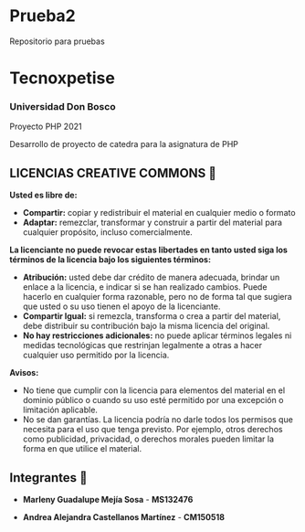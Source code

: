 # Prueba2
Repositorio para pruebas 

# Tecnoxpetise
### Universidad Don Bosco
Proyecto PHP 2021

Desarrollo de proyecto de catedra para la asignatura de PHP

## LICENCIAS CREATIVE COMMONS 📄
**Usted es libre de:**
* **Compartir:** copiar y redistribuir el material en cualquier medio o formato
* **Adaptar:** remezclar, transformar y construir a partir del material para cualquier propósito, incluso comercialmente.

**La licenciante no puede revocar estas libertades en tanto usted siga los términos de la licencia bajo los siguientes términos:**
*	**Atribución:** usted debe dar crédito de manera adecuada, brindar un enlace a la licencia, e indicar si se han realizado cambios. Puede hacerlo en cualquier forma razonable, pero no de forma tal que sugiera que usted o su uso tienen el apoyo de la licenciante.
* **Compartir Igual:** si remezcla, transforma o crea a partir del material, debe distribuir su contribución bajo la misma licencia del original.
* **No hay restricciones adicionales:** no puede aplicar términos legales ni medidas tecnológicas que restrinjan legalmente a otras a hacer cualquier uso permitido por la licencia.

**Avisos:**
*	No tiene que cumplir con la licencia para elementos del material en el dominio público o cuando su uso esté permitido por una excepción o limitación aplicable.
*	No se dan garantías. La licencia podría no darle todos los permisos que necesita para el uso que tenga previsto. Por ejemplo, otros derechos como publicidad, privacidad, o derechos morales pueden limitar la forma en que utilice el material.


## Integrantes 👩 

* **Marleny Guadalupe Mejía Sosa** - **MS132476**

* **Andrea Alejandra Castellanos Martínez** - **CM150518**





